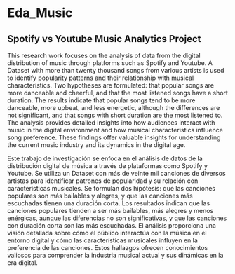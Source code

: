 # Eda_Music

## Spotify vs Youtube Music Analytics Project

This research work focuses on the analysis of data from the digital distribution of music through platforms such as Spotify and Youtube. A Dataset with more than twenty thousand songs from various artists is used to identify popularity patterns and their relationship with musical characteristics. Two hypotheses are formulated: that popular songs are more danceable and cheerful, and that the most listened songs have a short duration. The results indicate that popular songs tend to be more danceable, more upbeat, and less energetic, although the differences are not significant, and that songs with short duration are the most listened to. The analysis provides detailed insights into how audiences interact with music in the digital environment and how musical characteristics influence song preference. These findings offer valuable insights for understanding the current music industry and its dynamics in the digital age.


Este trabajo de investigación se enfoca en el análisis de datos de la distribución digital de música a través de plataformas como Spotify y Youtube. Se utiliza un Dataset con más de veinte mil canciones de diversos artistas para identificar patrones de popularidad y su relación con características musicales. Se formulan dos hipótesis: que las canciones populares son más bailables y alegres, y que las canciones más escuchadas tienen una duración corta. Los resultados indican que las canciones populares tienden a ser más bailables, más alegres y menos enérgicas, aunque las diferencias no son significativas, y que las canciones con duración corta son las más escuchadas. El análisis proporciona una visión detallada sobre cómo el público interactúa con la música en el entorno digital y cómo las características musicales influyen en la preferencia de las canciones. Estos hallazgos ofrecen conocimientos valiosos para comprender la industria musical actual y sus dinámicas en la era digital.
